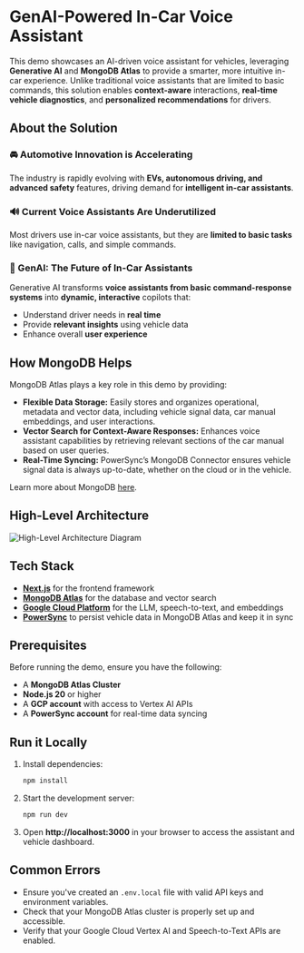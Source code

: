 # GenAI-Powered In-Car Voice Assistant

This demo showcases an AI-driven voice assistant for vehicles, leveraging **Generative AI** and **MongoDB Atlas** to provide a smarter, more intuitive in-car experience. Unlike traditional voice assistants that are limited to basic commands, this solution enables **context-aware** interactions, **real-time vehicle diagnostics**, and **personalized recommendations** for drivers.

## About the Solution

### 🚘 Automotive Innovation is Accelerating

The industry is rapidly evolving with **EVs, autonomous driving, and advanced safety** features, driving demand for **intelligent in-car assistants**.

### 🔊 Current Voice Assistants Are Underutilized

Most drivers use in-car voice assistants, but they are **limited to basic tasks** like navigation, calls, and simple commands.

### 🤖 GenAI: The Future of In-Car Assistants

Generative AI transforms **voice assistants from basic command-response systems** into **dynamic, interactive** copilots that:

- Understand driver needs in **real time**
- Provide **relevant insights** using vehicle data
- Enhance overall **user experience**

## How MongoDB Helps

MongoDB Atlas plays a key role in this demo by providing:

- **Flexible Data Storage:** Easily stores and organizes operational, metadata and vector data, including vehicle signal data, car manual embeddings, and user interactions.
- **Vector Search for Context-Aware Responses:** Enhances voice assistant capabilities by retrieving relevant sections of the car manual based on user queries.
- **Real-Time Syncing:** PowerSync’s MongoDB Connector ensures vehicle signal data is always up-to-date, whether on the cloud or in the vehicle.

Learn more about MongoDB [here](https://www.mongodb.com/docs/manual/).

## High-Level Architecture

![High-Level Architecture Diagram](/public/high-level-architecture.png)

## Tech Stack

- **[Next.js](https://nextjs.org/)** for the frontend framework
- **[MongoDB Atlas](https://www.mongodb.com/atlas)** for the database and vector search
- **[Google Cloud Platform](https://cloud.google.com/)** for the LLM, speech-to-text, and embeddings
- **[PowerSync](https://www.powersync.com/)** to persist vehicle data in MongoDB Atlas and keep it in sync

## Prerequisites

Before running the demo, ensure you have the following:

- A **MongoDB Atlas Cluster**
- **Node.js 20** or higher
- A **GCP account** with access to Vertex AI APIs
- A **PowerSync account** for real-time data syncing

## Run it Locally

1. Install dependencies:
   ```bash
   npm install
   ```
2. Start the development server:
   ```bash
   npm run dev
   ```
3. Open **http://localhost:3000** in your browser to access the assistant and vehicle dashboard.

## Common Errors

- Ensure you've created an `.env.local` file with valid API keys and environment variables.
- Check that your MongoDB Atlas cluster is properly set up and accessible.
- Verify that your Google Cloud Vertex AI and Speech-to-Text APIs are enabled.
